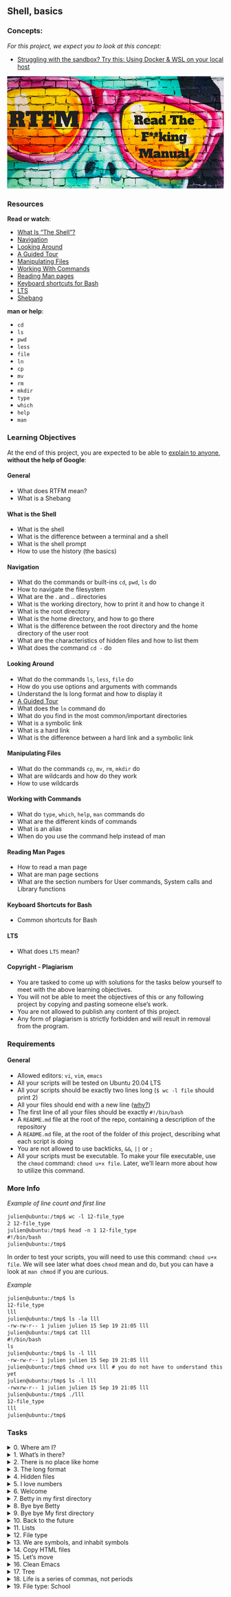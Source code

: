 ## Shell, basics

### Concepts:
_For this project, we expect you to look at this concept:_

- [Struggling with the sandbox? Try this: Using Docker & WSL on your local host](Struggling_with_the_sandbox.md)

![RTFM](rtfm.jpg)

### Resources

**Read or watch**:

- [What Is “The Shell”?](https://linuxcommand.org/lc3_lts0010.php)
- [Navigation](https://linuxcommand.org/lc3_lts0020.php)
- [Looking Around](https://linuxcommand.org/lc3_lts0030.php)
- [A Guided Tour](https://linuxcommand.org/lc3_lts0040.php)
- [Manipulating Files](https://linuxcommand.org/lc3_lts0050.php)
- [Working With Commands](https://linuxcommand.org/lc3_lts0060.php)
- [Reading Man pages](https://linuxcommand.org/lc3_man_pages/man1.html)
- [Keyboard shortcuts for Bash](https://www.howtogeek.com/181/keyboard-shortcuts-for-bash-command-shell-for-ubuntu-debian-suse-redhat-linux-etc/)
- [LTS](https://wiki.ubuntu.com/LTS)
- [Shebang](https://en.wikipedia.org/wiki/Shebang_%28Unix%29)

**man or help**:

- `cd`
- `ls`
- `pwd`
- `less`
- `file`
- `ln`
- `cp`
- `mv`
- `rm`
- `mkdir`
- `type`
- `which`
- `help`
- `man`

### Learning Objectives

At the end of this project, you are expected to be able to [explain to anyone](https://fs.blog/feynman-learning-technique/?fbclid=IwAR2K5_BGPVo0QjJXkOIIqNsqcXK4lTskPWJvA0asKQIGtCPWaQBdKmj1Ztg), **without the help of Google**:

#### General

- What does RTFM mean?
- What is a Shebang

#### What is the Shell

- What is the shell
- What is the difference between a terminal and a shell
- What is the shell prompt
- How to use the history (the basics)

#### Navigation

- What do the commands or built-ins `cd`, `pwd`, `ls` do
- How to navigate the filesystem
- What are the . and .. directories
- What is the working directory, how to print it and how to change it
- What is the root directory
- What is the home directory, and how to go there
- What is the difference between the root directory and the home directory of the user root
- What are the characteristics of hidden files and how to list them
- What does the command `cd -` do

#### Looking Around

- What do the commands `ls`, `less`, `file` do
- How do you use options and arguments with commands
- Understand the ls long format and how to display it
- [A Guided Tour](https://linuxcommand.org/lc3_lts0040.php)
- What does the `ln` command do
- What do you find in the most common/important directories
- What is a symbolic link
- What is a hard link
- What is the difference between a hard link and a symbolic link

#### Manipulating Files

- What do the commands `cp`, `mv`, `rm`, `mkdir` do
- What are wildcards and how do they work
- How to use wildcards

#### Working with Commands

- What do `type`, `which`, `help`, `man` commands do
- What are the different kinds of commands
- What is an alias
- When do you use the command help instead of man

#### Reading Man Pages

- How to read a man page
- What are man page sections
- What are the section numbers for User commands, System calls and Library functions

#### Keyboard Shortcuts for Bash

- Common shortcuts for Bash

#### LTS

- What does `LTS` mean?

#### Copyright - Plagiarism

- You are tasked to come up with solutions for the tasks below yourself to meet with the above learning objectives.
- You will not be able to meet the objectives of this or any following project by copying and pasting someone else’s work.
- You are not allowed to publish any content of this project.
- Any form of plagiarism is strictly forbidden and will result in removal from the program.

### Requirements

#### General

- Allowed editors: `vi`, `vim`, `emacs`
- All your scripts will be tested on Ubuntu 20.04 LTS
- All your scripts should be exactly two lines long (`$ wc -l file` should print 2)
- All your files should end with a new line ([why?](http://unix.stackexchange.com/questions/18743/whats-the-point-in-adding-a-new-line-to-the-end-of-a-file/18789))
- The first line of all your files should be exactly `#!/bin/bash`
- A `README.md` file at the root of the repo, containing a description of the repository
- A `README.md` file, at the root of the folder of _this_ project, describing what each script is doing
- You are not allowed to use backticks, `&&`, `||` or `;`
- All your scripts must be executable. To make your file executable, use the `chmod` command: `chmod u+x file`. Later, we’ll learn more about how to utilize this command.

### More Info

_Example of line count and first line_

```shell
julien@ubuntu:/tmp$ wc -l 12-file_type 
2 12-file_type
julien@ubuntu:/tmp$ head -n 1 12-file_type 
#!/bin/bash
julien@ubuntu:/tmp$ 
```

In order to test your scripts, you will need to use this command: `chmod u+x file`. We will see later what does `chmod` mean and do, but you can have a look at `man chmod` if you are curious.

_Example_

```shell
julien@ubuntu:/tmp$ ls
12-file_type
lll
julien@ubuntu:/tmp$ ls -la lll
-rw-rw-r-- 1 julien julien 15 Sep 19 21:05 lll
julien@ubuntu:/tmp$ cat lll
#!/bin/bash
ls
julien@ubuntu:/tmp$ ls -l lll
-rw-rw-r-- 1 julien julien 15 Sep 19 21:05 lll
julien@ubuntu:/tmp$ chmod u+x lll # you do not have to understand this yet
julien@ubuntu:/tmp$ ls -l lll
-rwxrw-r-- 1 julien julien 15 Sep 19 21:05 lll
julien@ubuntu:/tmp$ ./lll
12-file_type
lll
julien@ubuntu:/tmp$ 
```

### Tasks

<details>
<summary>0. Where am I?</summary>

Write a script that prints the absolute path name of the current working directory.

_Example:_

```shell
$ ./0-current_working_directory
/root/alx-system_engineering-devops/0x00-shell_basics
$
```
***
**Repo:**
- GitHub repository: `alx-system_engineering-devops`
- Directory: `0x00-shell_basics`
- File: `0-current_working_directory`
</details>

<details>
<summary>1. What’s in there?</summary>

Display the contents list of your current directory.

_Example:_

```shell
$ ./1-listit
Applications    Documents   Dropbox Movies Pictures
Desktop Downloads   Library Music Public
$
```
***
**Repo:**
- GitHub repository: `alx-system_engineering-devops`
- Directory: `0x00-shell_basics`
- File: `1-listit`
</details>

<details>
<summary>2. There is no place like home</summary>

Write a script that changes the working directory to the user’s home directory.

- You are not allowed to use any shell variables

```shell
julien@ubuntu:/tmp$ pwd
/tmp
julien@ubuntu:/tmp$ echo $HOME
/home/julien
julien@ubuntu:/tmp$ source ./2-bring_me_home
julien@ubuntu:~$ pwd
/home/julien
julien@ubuntu:~$ 
```
***
**Repo:**
- GitHub repository: `alx-system_engineering-devops`
- Directory: `0x00-shell_basics`
- File: `2-bring_me_home`
</details>

<details>
<summary>3. The long format</summary>

Display current directory contents in a long format

_Example:_

```shell
$ ./3-listfiles
total 32
-rwxr-xr-x@ 1 sylvain staff 18 Jan 25 00:19 0-current_working_directory
-rwxr-xr-x@ 1 sylvain staff 19 Jan 25 00:23 1-listit
-rwxr-xr-x@ 1 sylvain staff 18 Jan 25 00:29 2-bring_me_home
-rwxr-xr-x@ 1 sylvain staff 18 Jan 25 00:39 3-listfiles
$
```
***
**Repo:**
- GitHub repository: `alx-system_engineering-devops`
- Directory: `0x00-shell_basics`
- File: `3-listfiles`
</details>

<details>
<summary>4. Hidden files</summary>

Display current directory contents, including hidden files (starting with `.`). Use the long format.

_Example:_

```shell
$ ./4-listmorefiles
total 32
drwxr-xr-x@ 6 sylvain staff 204 Jan 25 00:29 .
drwxr-xr-x@ 43 sylvain staff 1462 Jan 25 00:19 ..
-rwxr-xr-x@ 1 sylvain staff 18 Jan 25 00:19 0-current_working_directory
-rwxr-xr-x@ 1 sylvain staff 19 Jan 25 00:23 1-listit
-rwxr-xr-x@ 1 sylvain staff 18 Jan 25 00:29 2-bring_me_home
-rwxr-xr-x@ 1 sylvain staff 18 Jan 25 00:39 3-listfiles
-rwxr-xr-x@ 1 sylvain staff 18 Jan 25 00:41 4-listmorefiles
$
```
***
**Repo:**
- GitHub repository: `alx-system_engineering-devops`
- Directory: `0x00-shell_basics`
- File: `4-listmorefiles`
</details>

<details>
<summary>5. I love numbers</summary>

Display current directory contents.

- Long format
- with user and group IDs displayed numerically
- And hidden files (starting with .)

_Example:_

```shell
$ ./5-listfilesdigitonly
total 32
drwxr-xr-x@ 6 501 20 204 Jan 25 00:29 .
drwxr-xr-x@ 43 501 20 1462 Jan 25 00:19 ..
-rwxr-xr-x@ 1 501 20 18 Jan 25 00:19 0-current_working_directory
-rwxr-xr-x@ 1 501 20 18 Jan 25 00:23 1-listfiles
-rwxr-xr-x@ 1 501 20 19 Jan 25 00:29 2-bring_me_home
-rwxr-xr-x@ 1 501 20 20 Jan 25 00:39 3-listfiles
-rwxr-xr-x@ 1 501 20 18 Jan 25 00:41 4-listmorefiles
-rwxr-xr-x@ 1 501 20 18 Jan 25 00:43 5-listfilesdigitonly
$
```
***
**Repo:**
- GitHub repository: `alx-system_engineering-devops`
- Directory: `0x00-shell_basics`
- File: `5-listfilesdigitonly`
</details>

<details>
<summary>6. Welcome</summary>

Create a script that creates a directory named `my_first_directory` in the `/tmp/` directory.

_Example:_

```shell
$ ./6-firstdirectory
$ file /tmp/my_first_directory/
/tmp/my_first_directory/: directory
$
```
***
**Repo:**
- GitHub repository: `alx-system_engineering-devops`
- Directory: `0x00-shell_basics`
- File: `6-firstdirectory`
</details>

<details>
<summary>7. Betty in my first directory</summary>

Move the file `betty` from `/tmp/` to `/tmp/my_first_directory`.

_Example:_

```shell
$ ./7-movethatfile
$ ls /tmp/my_first_directory/
betty
$
```
***
**Repo:**
- GitHub repository: `alx-system_engineering-devops`
- Directory: `0x00-shell_basics`
- File: `7-movethatfile`
</details>

<details>
<summary>8. Bye bye Betty</summary>

Delete the file `betty`.

- The file `betty` is in `/tmp/my_first_directory`

_Example:_

```shell
$ ./8-firstdelete
$ ls /tmp/my_first_directory/
$
```
***
**Repo:**
- GitHub repository: `alx-system_engineering-devops`
- Directory: `0x00-shell_basics`
- File: `8-firstdelete`
</details>

<details>
<summary>9. Bye bye My first directory</summary>

Delete the directory `my_first_directory` that is in the `/tmp` directory.

_Example:_

```shell
$ ./9-firstdirdeletion
$ file /tmp/my_first_directory
/tmp/my_first_directory: cannot open `/tmp/my_first_directory' (No such file or directory)
$
```
***
**Repo:**
- GitHub repository: `alx-system_engineering-devops`
- Directory: `0x00-shell_basics`
- File: `9-firstdirdeletion`
</details>

<details>
<summary>10. Back to the future</summary>

Write a script that changes the working directory to the previous one.

```shell
julien@ubuntu:/tmp$ pwd
/tmp
julien@ubuntu:/tmp$ cd /var
julien@ubuntu:/var$ pwd
/var
julien@ubuntu:/var$ source ./10-back
/tmp
julien@ubuntu:/tmp$ pwd
/tmp
```
***
**Repo:**
- GitHub repository: `alx-system_engineering-devops`
- Directory: `0x00-shell_basics`
- File: `10-back`
</details>

<details>
<summary>11. Lists</summary>

Write a script that lists all files (even ones with names beginning with a period character, which are normally hidden) in the current directory and the parent of the working directory and the `/boot` directory (in this order), in long format.
***
**Repo:**
- GitHub repository: `alx-system_engineering-devops`
- Directory: `0x00-shell_basics`
- File: `11-lists`
</details>

<details>
<summary>12. File type</summary>

Write a script that prints the type of the file named `iamafile`. The file `iamafile` will be in the `/tmp` directory when we will run your script.

_Example_

```shell
ubuntu@ip-172-31-63-244:~$ ./12-file_type
/tmp/iamafile: ELF 64-bit LSB  executable, x86-64, version 1 (SYSV), dynamically linked (uses shared libs), for GNU/Linux 2.6.24, BuildID[sha1]=bd39c07194a778ccc066fc963ca152bdfaa3f971, stripped
```
***
**Repo:**
- GitHub repository: `alx-system_engineering-devops`
- Directory: `0x00-shell_basics`
- File: `12-file_type`
</details>

<details>
<summary>13. We are symbols, and inhabit symbols</summary>

Create a symbolic link to `/bin/ls`, named `__ls__`. The symbolic link should be created in the current working directory.

```shell
ubuntu@ip-172-31-63-244:/tmp/sym$ ls -la
total 144
drwxrwxr-x  2 ubuntu ubuntu   4096 Sep 20 03:24 .
drwxrwxrwt 12 root   root   139264 Sep 20 03:24 ..
ubuntu@ip-172-31-63-244:/tmp/sym$./13-symbolic_link
ubuntu@ip-172-31-63-244:/tmp/sym$ ls -la
total 144
drwxrwxr-x  2 ubuntu ubuntu   4096 Sep 20 03:24 .
drwxrwxrwt 12 root   root   139264 Sep 20 03:24 ..
lrwxrwxrwx  1 ubuntu ubuntu      7 Sep 20 03:24 __ls__ -> /bin/ls
```
***
**Repo:**
- GitHub repository: `alx-system_engineering-devops`
- Directory: `0x00-shell_basics`
- File: `13-symbolic_link`
</details>

<details>
<summary>14. Copy HTML files</summary>

Create a script that copies all the HTML files from the current working directory to the parent of the working directory, but only copy files that did not exist in the parent of the working directory or were newer than the versions in the parent of the working directory.

You can consider that all HTML files have the extension `.html`
***
**Repo:**
- GitHub repository: `alx-system_engineering-devops`
- Directory: `0x00-shell_basics`
- File: `14-copy_html`
</details>

<details>
<summary>15. Let’s move</summary>

Create a script that moves all files beginning with an uppercase letter to the directory `/tmp/u`.

You can assume that the directory `/tmp/u` will exist when we will run your script

```shell
ubuntu@ip-172-31-63-244:/tmp/sym$ ls -la
total 148
drwxrwxr-x  3 ubuntu ubuntu   4096 Sep 20 03:33 .
drwxrwxrwt 12 root   root   139264 Sep 20 03:26 ..
-rw-rw-r--  1 ubuntu ubuntu      0 Sep 20 03:32 My_file
lrwxrwxrwx  1 ubuntu ubuntu      7 Sep 20 03:24 __ls__ -> /bin/ls
-rw-rw-r--  1 ubuntu ubuntu      0 Sep 20 03:32 Elif_ym
-rw-rw-r--  1 ubuntu ubuntu      0 Sep 20 03:32 random_file
ubuntu@ip-172-31-63-244:/tmp/sym$ ls -la /tmp/u
total 8
drwxrwxr-x 2 ubuntu ubuntu 4096 Sep 20 03:33 .
drwxrwxr-x 3 ubuntu ubuntu 4096 Sep 20 03:33 ..
ubuntu@ip-172-31-63-244:/tmp/sym$ ./100-lets_move
ubuntu@ip-172-31-63-244:/tmp/sym$ ls -la
total 148
drwxrwxr-x  3 ubuntu ubuntu   4096 Sep 20 03:33 .
drwxrwxrwt 12 root   root   139264 Sep 20 03:26 ..
lrwxrwxrwx  1 ubuntu ubuntu      7 Sep 20 03:24 __ls__ -> /bin/ls
-rw-rw-r--  1 ubuntu ubuntu      0 Sep 20 03:32 random_file
ubuntu@ip-172-31-63-244:/tmp/sym$ ls -la /tmp/u
total 8
drwxrwxr-x 2 ubuntu ubuntu 4096 Sep 20 03:33 .
drwxrwxr-x 3 ubuntu ubuntu 4096 Sep 20 03:33 ..
-rw-rw-r-- 1 ubuntu ubuntu    0 Sep 20 03:32 My_file
-rw-rw-r-- 1 ubuntu ubuntu    0 Sep 20 03:32 Elif_ym
```
***
**Repo:**
- GitHub repository: `alx-system_engineering-devops`
- Directory: `0x00-shell_basics`
- File: `100-lets_move`
</details>

<details>
<summary>16. Clean Emacs</summary>

Create a script that deletes all files in the current working directory that end with the character `~`.

```shell
ubuntu@ip-172-31-63-244:/tmp/sym$ ls
main.c  main.c~  Makefile~
ubuntu@ip-172-31-63-244:/tmp/sym$ ./101-clean_emacs
ubuntu@ip-172-31-63-244:/tmp/emacs$ ls
main.c
ubuntu@ip-172-31-63-244:/tmp/emacs$
```
***
**Repo:**
- GitHub repository: `alx-system_engineering-devops`
- Directory: `0x00-shell_basics`
- File: `101-clean_emacs`
</details>

<details>
<summary>17. Tree</summary>

Create a script that creates the directories `welcome/`, `welcome/to/` and `welcome/to/school` in the current directory.

You are only allowed to use two spaces (and lines) in your script, not more.

```shell
julien@ubuntu:/tmp/h$ ls -l
total 4
-rwxrw-r-- 1 julien julien 44 Sep 20 12:09 102-tree
julien@ubuntu:/tmp/h$ wc -l 102-tree 
2 102-tree
julien@ubuntu:/tmp/h$ head -1 102-tree 
#!/bin/bash
julien@ubuntu:/tmp/h$ tr -cd ' ' < 102-tree | wc -c # you do not have to understand this yet, but the result should be 2, 1 or 0
2
julien@ubuntu:/tmp/h$ ./102-tree 
julien@ubuntu:/tmp/h$ ls
102-tree  welcome
julien@ubuntu:/tmp/h$ ls welcome/
to
julien@ubuntu:/tmp/h$ ls -l welcome/to
total 4
drwxrwxr-x 2 julien julien 4096 Sep 20 12:11 school
julien@ubuntu:/tmp/h$ 
```
***
**Repo:**
- GitHub repository: `alx-system_engineering-devops`
- Directory: `0x00-shell_basics`
- File: `102-tree`
</details>

<details>
<summary>18. Life is a series of commas, not periods</summary>

Write a command that lists all the files and directories of the current directory, separated by commas (`,`).

- Directory names should end with a slash (`/`)  
    
- Files and directories starting with a dot (`.`) should be listed  
    
- The listing should be alpha ordered, except for the directories `.` and `..` which should be listed at the very beginning
- Only digits and letters are used to sort; Digits should come first
- You can assume that all the files we will test with will have at least one letter or one digit
- The listing should end with a new line  
    

```shell
ubuntu@ubuntu:~/$ ls -a

.  ..  0-commas  0-commas-checks  1-empty_casks  2-gifs  3-directories  4-zeros  5-rot13  6-odd  7-sort_rot13  Makefile  quote  .test  test_dir  test.var

ubuntu@ubuntu:~/$ ./103-commas

./, ../, 0-commas, 0-commas-checks/, 1-empty_casks, 2-gifs, 3-directories, 4-zeros, 5-rot13, 6-odd, 7-sort_rot13, Makefile, quote, .test, test_dir/, test.var

ubuntu@ubuntu:~/$
```
***
**Repo:**
- GitHub repository: `alx-system_engineering-devops`
- Directory: `0x00-shell_basics`
- File: `103-commas`
</details>

<details>
<summary>19. File type: School</summary>

Create a magic file `school.mgc` that can be used with the command `file` to detect `School` data files. `School` data files always contain the string `SCHOOL` at offset 0.

```shell
ubuntu@ip-172-31-63-244:/tmp/magic$ cp /bin/ls .
ubuntu@ip-172-31-63-244:/tmp/magic$ ls -la
total 268
drwxrwxr-x  2 ubuntu ubuntu   4096 Sep 20 02:44 .
drwxrwxrwt 11 root   root   139264 Sep 20 02:44 ..
-rw-r--r--  1 ubuntu ubuntu    496 Sep 20 02:42 school.mgc
-rwxr-xr-x  1 ubuntu ubuntu 110080 Sep 20 02:43 ls
-rw-rw-r--  1 ubuntu ubuntu     50 Sep 20 02:06 thisisaschoolfile
-rw-rw-r--  1 ubuntu ubuntu     30 Sep 20 02:16 thisisatextfile
ubuntu@ip-172-31-63-244:/tmp/magic$ file --mime-type -m school.mgc *
school.mgc:         application/octet-stream
ls:                    application/octet-stream
thisisaschoolfile: School
thisisatextfile:       text/plain
ubuntu@ip-172-31-63-244:/tmp/magic$ file -m school.mgc *
school.mgc:         data
ls:                    data
thisisaschoolfile: School data
thisisatextfile:       ASCII text
ubuntu@ip-172-31-63-244:/tmp/magic$
```
***
**Repo:**
- GitHub repository: `alx-system_engineering-devops`
- Directory: `0x00-shell_basics`
- File: `school.mgc`
</details>
